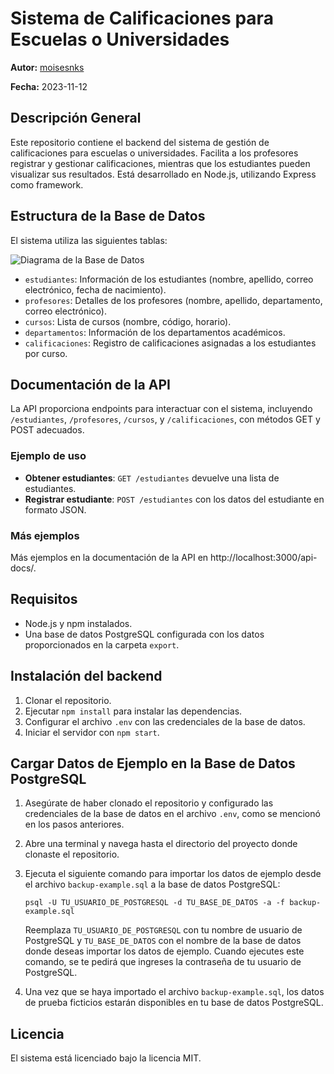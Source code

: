 # Sistema de Calificaciones para Escuelas o Universidades

**Autor:** [moisesnks](https://github.com/moisesnks)

**Fecha:** 2023-11-12

## Descripción General

Este repositorio contiene el backend del sistema de gestión de calificaciones para escuelas o universidades. Facilita a los profesores registrar y gestionar calificaciones, mientras que los estudiantes pueden visualizar sus resultados. Está desarrollado en Node.js, utilizando Express como framework.

## Estructura de la Base de Datos

El sistema utiliza las siguientes tablas:

![Diagrama de la Base de Datos](https://storage.googleapis.com/tisw-data-bucket/gallery/dbdiagram.svg)

- `estudiantes`: Información de los estudiantes (nombre, apellido, correo electrónico, fecha de nacimiento).
- `profesores`: Detalles de los profesores (nombre, apellido, departamento, correo electrónico).
- `cursos`: Lista de cursos (nombre, código, horario).
- `departamentos`: Información de los departamentos académicos.
- `calificaciones`: Registro de calificaciones asignadas a los estudiantes por curso.

## Documentación de la API

La API proporciona endpoints para interactuar con el sistema, incluyendo `/estudiantes`, `/profesores`, `/cursos`, y `/calificaciones`, con métodos GET y POST adecuados.

### Ejemplo de uso

- **Obtener estudiantes**: `GET /estudiantes` devuelve una lista de estudiantes.
- **Registrar estudiante**: `POST /estudiantes` con los datos del estudiante en formato JSON.

### Más ejemplos

Más ejemplos en la documentación de la API en http://localhost:3000/api-docs/.

## Requisitos

- Node.js y npm instalados.
- Una base de datos PostgreSQL configurada con los datos proporcionados en la carpeta `export`.

## Instalación del backend

1. Clonar el repositorio.
2. Ejecutar `npm install` para instalar las dependencias.
3. Configurar el archivo `.env` con las credenciales de la base de datos.
4. Iniciar el servidor con `npm start`.

## Cargar Datos de Ejemplo en la Base de Datos PostgreSQL

1. Asegúrate de haber clonado el repositorio y configurado las credenciales de la base de datos en el archivo `.env`, como se mencionó en los pasos anteriores.

2. Abre una terminal y navega hasta el directorio del proyecto donde clonaste el repositorio.

3. Ejecuta el siguiente comando para importar los datos de ejemplo desde el archivo `backup-example.sql` a la base de datos PostgreSQL:
   ```
   psql -U TU_USUARIO_DE_POSTGRESQL -d TU_BASE_DE_DATOS -a -f backup-example.sql
   ```

   Reemplaza `TU_USUARIO_DE_POSTGRESQL` con tu nombre de usuario de PostgreSQL y `TU_BASE_DE_DATOS` con el nombre de la base de datos donde deseas importar los datos de ejemplo. Cuando ejecutes este comando, se te pedirá que ingreses la contraseña de tu usuario de PostgreSQL.

4. Una vez que se haya importado el archivo `backup-example.sql`, los datos de prueba ficticios estarán disponibles en tu base de datos PostgreSQL.



## Licencia

El sistema está licenciado bajo la licencia MIT.

